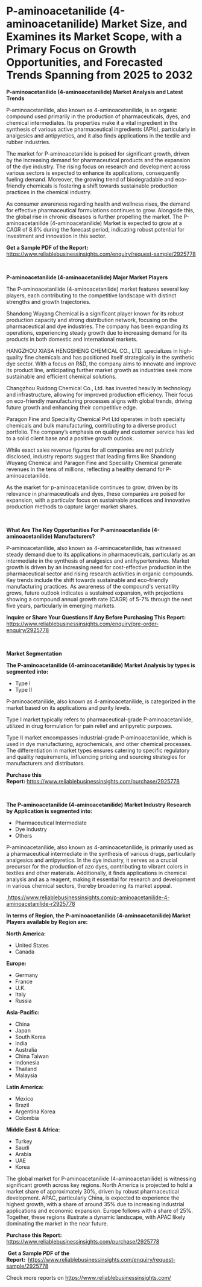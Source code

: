 <p><h1>P-aminoacetanilide (4-aminoacetanilide) Market Size, and Examines its Market Scope, with a Primary Focus on Growth Opportunities, and Forecasted Trends Spanning from 2025 to 2032</h1></p><p><strong>P-aminoacetanilide (4-aminoacetanilide) Market Analysis and Latest Trends</strong></p>
<p><p>P-aminoacetanilide, also known as 4-aminoacetanilide, is an organic compound used primarily in the production of pharmaceuticals, dyes, and chemical intermediates. Its properties make it a vital ingredient in the synthesis of various active pharmaceutical ingredients (APIs), particularly in analgesics and antipyretics, and it also finds applications in the textile and rubber industries.</p><p>The market for P-aminoacetanilide is poised for significant growth, driven by the increasing demand for pharmaceutical products and the expansion of the dye industry. The rising focus on research and development across various sectors is expected to enhance its applications, consequently fueling demand. Moreover, the growing trend of biodegradable and eco-friendly chemicals is fostering a shift towards sustainable production practices in the chemical industry.</p><p>As consumer awareness regarding health and wellness rises, the demand for effective pharmaceutical formulations continues to grow. Alongside this, the global rise in chronic diseases is further propelling the market. The P-aminoacetanilide (4-aminoacetanilide) Market is expected to grow at a CAGR of 8.6% during the forecast period, indicating robust potential for investment and innovation in this sector.</p></p>
<p><strong>Get a Sample PDF of the Report:&nbsp;</strong> <a href="https://www.reliablebusinessinsights.com/enquiry/request-sample/2925778?utm_campaign=3256&utm_medium=2&utm_source=Github&utm_content=ia&utm_term=12032025&utm_id=p-aminoacetanilide-4-aminoacetanilide">https://www.reliablebusinessinsights.com/enquiry/request-sample/2925778</a></p>
<p>&nbsp;</p>
<p><strong>P-aminoacetanilide (4-aminoacetanilide) Major Market Players</strong></p>
<p><p>The P-aminoacetanilide (4-aminoacetanilide) market features several key players, each contributing to the competitive landscape with distinct strengths and growth trajectories.</p><p>Shandong Wuyang Chemical is a significant player known for its robust production capacity and strong distribution network, focusing on the pharmaceutical and dye industries. The company has been expanding its operations, experiencing steady growth due to increasing demand for its products in both domestic and international markets.</p><p>HANGZHOU XIASA HENGSHENG CHEMICAL CO., LTD. specializes in high-quality fine chemicals and has positioned itself strategically in the synthetic dye sector. With a focus on R&D, the company aims to innovate and improve its product line, anticipating further market growth as industries seek more sustainable and efficient chemical solutions.</p><p>Changzhou Ruidong Chemical Co., Ltd. has invested heavily in technology and infrastructure, allowing for improved production efficiency. Their focus on eco-friendly manufacturing processes aligns with global trends, driving future growth and enhancing their competitive edge.</p><p>Paragon Fine and Speciality Chemical Pvt Ltd operates in both specialty chemicals and bulk manufacturing, contributing to a diverse product portfolio. The company’s emphasis on quality and customer service has led to a solid client base and a positive growth outlook.</p><p>While exact sales revenue figures for all companies are not publicly disclosed, industry reports suggest that leading firms like Shandong Wuyang Chemical and Paragon Fine and Speciality Chemical generate revenues in the tens of millions, reflecting a healthy demand for P-aminoacetanilide.</p><p>As the market for p-aminoacetanilide continues to grow, driven by its relevance in pharmaceuticals and dyes, these companies are poised for expansion, with a particular focus on sustainable practices and innovative production methods to capture larger market shares.</p></p>
<p>&nbsp;</p>
<p><strong>What Are The Key Opportunities For P-aminoacetanilide (4-aminoacetanilide) Manufacturers?</strong></p>
<p><p>P-aminoacetanilide, also known as 4-aminoacetanilide, has witnessed steady demand due to its applications in pharmaceuticals, particularly as an intermediate in the synthesis of analgesics and antihypertensives. Market growth is driven by an increasing need for cost-effective production in the pharmaceutical sector and rising research activities in organic compounds. Key trends include the shift towards sustainable and eco-friendly manufacturing practices. As awareness of the compound's versatility grows, future outlook indicates a sustained expansion, with projections showing a compound annual growth rate (CAGR) of 5-7% through the next five years, particularly in emerging markets.</p></p>
<p><strong>Inquire or Share Your Questions If Any Before Purchasing This Report:</strong> <a href="https://www.reliablebusinessinsights.com/enquiry/pre-order-enquiry/2925778?utm_campaign=3256&utm_medium=2&utm_source=Github&utm_content=ia&utm_term=12032025&utm_id=p-aminoacetanilide-4-aminoacetanilide">https://www.reliablebusinessinsights.com/enquiry/pre-order-enquiry/2925778</a></p>
<p>&nbsp;</p>
<p><strong>Market Segmentation</strong></p>
<p><strong>The P-aminoacetanilide (4-aminoacetanilide) Market Analysis by types is segmented into:</strong></p>
<p><ul><li>Type I</li><li>Type II</li></ul></p>
<p><p>P-aminoacetanilide, also known as 4-aminoacetanilide, is categorized in the market based on its applications and purity levels. </p><p>Type I market typically refers to pharmaceutical-grade P-aminoacetanilide, utilized in drug formulation for pain relief and antipyretic purposes. </p><p>Type II market encompasses industrial-grade P-aminoacetanilide, which is used in dye manufacturing, agrochemicals, and other chemical processes. The differentiation in market types ensures catering to specific regulatory and quality requirements, influencing pricing and sourcing strategies for manufacturers and distributors.</p></p>
<p><strong>Purchase this Report:&nbsp;</strong><a href="https://www.reliablebusinessinsights.com/purchase/2925778?utm_campaign=3256&utm_medium=2&utm_source=Github&utm_content=ia&utm_term=12032025&utm_id=p-aminoacetanilide-4-aminoacetanilide">https://www.reliablebusinessinsights.com/purchase/2925778</a></p>
<p>&nbsp;</p>
<p><strong>The P-aminoacetanilide (4-aminoacetanilide) Market Industry Research by Application is segmented into:</strong></p>
<p><ul><li>Pharmaceutical Intermediate</li><li>Dye industry</li><li>Others</li></ul></p>
<p><p>P-aminoacetanilide, also known as 4-aminoacetanilide, is primarily used as a pharmaceutical intermediate in the synthesis of various drugs, particularly analgesics and antipyretics. In the dye industry, it serves as a crucial precursor for the production of azo dyes, contributing to vibrant colors in textiles and other materials. Additionally, it finds applications in chemical analysis and as a reagent, making it essential for research and development in various chemical sectors, thereby broadening its market appeal.</p></p>
<p><a href="https://www.reliablebusinessinsights.com/p-aminoacetanilide-4-aminoacetanilide-r2925778?utm_campaign=3256&utm_medium=2&utm_source=Github&utm_content=ia&utm_term=12032025&utm_id=p-aminoacetanilide-4-aminoacetanilide">&nbsp;https://www.reliablebusinessinsights.com/p-aminoacetanilide-4-aminoacetanilide-r2925778</a></p>
<p><strong>In terms of Region, the P-aminoacetanilide (4-aminoacetanilide) Market Players available by Region are:</strong></p>
<p>
    <p> <strong> North America: </strong>
        <ul>
            <li>United States</li>
            <li>Canada</li>
        </ul>
        </p> 
    <p> <strong> Europe: </strong>
        <ul>
            <li>Germany</li>
            <li>France</li>
            <li>U.K.</li>
            <li>Italy</li>
            <li>Russia</li>
        </ul>
        </p> 
    <p> <strong> Asia-Pacific: </strong>
        <ul>
            <li>China</li>
            <li>Japan</li>
            <li>South Korea</li>
            <li>India</li>
            <li>Australia</li>
            <li>China Taiwan</li>
            <li>Indonesia</li>
            <li>Thailand</li>
            <li>Malaysia</li>
        </ul>
        </p> 
    <p> <strong> Latin America: </strong>
        <ul>
            <li>Mexico</li>
            <li>Brazil</li>
            <li>Argentina Korea</li>
            <li>Colombia</li>
        </ul>
        </p> 
    <p> <strong> Middle East & Africa: </strong>
        <ul>
            <li>Turkey</li>
            <li>Saudi</li>
            <li>Arabia</li>
            <li>UAE</li>
            <li>Korea</li>
        </ul>
    </p>
    </p>
<p><p>The global market for P-aminoacetanilide (4-aminoacetanilide) is witnessing significant growth across key regions. North America is projected to hold a market share of approximately 30%, driven by robust pharmaceutical development. APAC, particularly China, is expected to experience the highest growth, with a share of around 35% due to increasing industrial applications and economic expansion. Europe follows with a share of 25%. Together, these regions illustrate a dynamic landscape, with APAC likely dominating the market in the near future.</p></p>
<p><strong>Purchase this Report: </strong><a href="https://www.reliablebusinessinsights.com/purchase/2925778?utm_campaign=3256&utm_medium=2&utm_source=Github&utm_content=ia&utm_term=12032025&utm_id=p-aminoacetanilide-4-aminoacetanilide">https://www.reliablebusinessinsights.com/purchase/2925778</a></p>
<p>&nbsp;<strong>Get a Sample PDF of the Report:&nbsp;&nbsp;</strong><a href="https://www.reliablebusinessinsights.com/enquiry/request-sample/2925778?utm_campaign=3256&utm_medium=2&utm_source=Github&utm_content=ia&utm_term=12032025&utm_id=p-aminoacetanilide-4-aminoacetanilide">https://www.reliablebusinessinsights.com/enquiry/request-sample/2925778</a></p>
<p><strong></strong></p>
<p>Check more reports on <a href="https://www.reliablebusinessinsights.com/?utm_campaign=3256&utm_medium=2&utm_source=Github&utm_content=ia&utm_term=12032025&utm_id=p-aminoacetanilide-4-aminoacetanilide">https://www.reliablebusinessinsights.com/</a></p>
